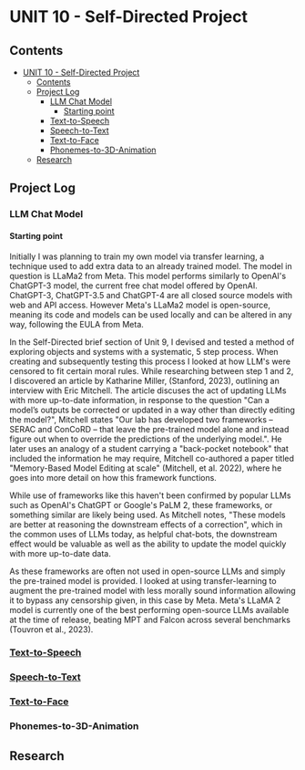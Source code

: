 # UNIT 10 - Self-Directed Project

## Contents

- [UNIT 10 - Self-Directed Project](#unit-10---self-directed-project)
  - [Contents](#contents)
  - [Project Log](#project-log)
    - [LLM Chat Model](#llm-chat-model)
      - [Starting point](#starting-point)
    - [Text-to-Speech](#text-to-speech)
    - [Speech-to-Text](#speech-to-text)
    - [Text-to-Face](#text-to-face)
    - [Phonemes-to-3D-Animation](#phonemes-to-3d-animation)
  - [Research](#research)

## Project Log

### LLM Chat Model

#### Starting point

Initially I was planning to train my own model via transfer learning, a technique used to add extra data to an already trained model. The model in question is LLaMa2 from Meta. This model performs similarly to OpenAI's ChatGPT-3 model, the current free chat model offered by OpenAI. ChatGPT-3, ChatGPT-3.5 and ChatGPT-4 are all closed source models with web and API access. However Meta's LLaMa2 model is open-source, meaning its code and models can be used locally and can be altered in any way, following the EULA from Meta.

In the Self-Directed brief section of Unit 9, I devised and tested a method of exploring objects and systems with a systematic, 5 step process. When creating and subsequently testing this process I looked at how LLM's were censored to fit certain moral rules. While researching between step 1 and 2, I discovered an article by Katharine Miller, (Stanford, 2023), outlining an interview with Eric Mitchell. The article discuses the act of updating LLMs with more up-to-date information, in response to the question "Can a model’s outputs be corrected or updated in a way other than directly editing the model?", Mitchell states "Our lab has developed two frameworks – SERAC and ConCoRD – that leave the pre-trained model alone and instead figure out when to override the predictions of the underlying model.". He later uses an analogy of a student carrying a "back-pocket notebook" that included the information he may require, Mitchell co-authored a paper titled "Memory-Based Model Editing at scale" (Mitchell, et al. 2022), where he goes into more detail on how this framework functions.

While use of frameworks like this haven't been confirmed by popular LLMs such as OpenAI's ChatGPT or Google's PaLM 2, these frameworks, or something similar are likely being used. As Mitchell notes, "These models are better at reasoning the downstream effects of a correction", which in the common uses of LLMs today, as helpful chat-bots, the downstream effect would be valuable as well as the ability to update the model quickly with more up-to-date data.

As these frameworks are often not used in open-source LLMs and simply the pre-trained model is provided. I looked at using transfer-learning to augment the pre-trained model with less morally sound information allowing it to bypass any censorship given, in this case by Meta. Meta's LLaMA 2 model is currently one of the best performing open-source LLMs available at the time of release, beating MPT and Falcon across several benchmarks (Touvron et al., 2023).

### [Text-to-Speech](/text-to-speech/README.md)

### [Speech-to-Text](/speech-to-text/README.md)

### [Text-to-Face](/text-to-face/README.md)

### Phonemes-to-3D-Animation

## Research
